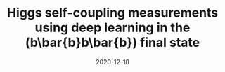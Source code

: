 ---
title: "Higgs self-coupling measurements using deep learning in the \\(b\\bar{b}b\\bar{b}\\) final state"
collection: publications
category: manuscripts
permalink: /publication/2020-12-18-higgs-self-coupling-deep-learning
excerpt: 'Measuring the Higgs trilinear self-coupling λₕₕₕ at the HL-LHC using di-Higgs (hh → 4b) events. Application of deep learning to suppress multijet background and evaluate boosted jet strategies.'
date: 2020-12-18
venue: 'JHEP'
slidesurl: ''  # (Add URL to slides if you have a presentation)
paperurl: 'https://doi.org/10.1007/JHEP12(2020)115'
bibtexurl: ''  # (Add URL to your .bib or uploaded bibtex file if available)
citation: 'Amacker, J., Balunas, W., Beresford, L., Bortoletto, D., Frost, J., Issever, C., Liu, J., McKee, J., Micheli, A., Paredes Saenz, S., Spannowsky, M. & Stanislaus, B. (2020). “Higgs self-coupling measurements using deep learning in the \\(b\\bar{b}b\\bar{b}\\) final state.” <i>JHEP</i>, 2020(12), 115.'
---